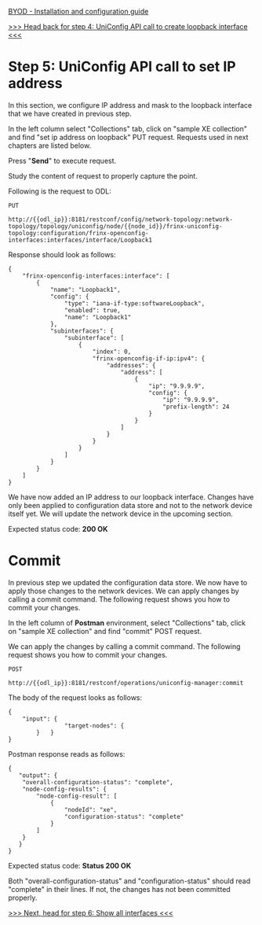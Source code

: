 [BYOD - Installation and configuration guide](Learning-Labs/frinx-learning-labs/01-labs-01-odl-uniconfig-first-steps/byod.html)

[>>> Head back for step 4: UniConfig API call to create loopback interface <<<](Learning-Labs/01-labs-01-odl-uniconfig-first-steps/4.md)  

# Step 5: UniConfig API call to set IP address

In this section, we configure IP address and mask to the loopback interface that we have created in previous step.

In the left column select "Collections" tab, click on "sample XE collection" and find "set ip address on loopback" PUT request. Requests used in next chapters are listed below.

Press "**Send**" to execute request.

Study the content of request to properly capture the point. 

Following is the request to ODL:


```
PUT

http://{{odl_ip}}:8181/restconf/config/network-topology:network-topology/topology/uniconfig/node/{{node_id}}/frinx-uniconfig-topology:configuration/frinx-openconfig-interfaces:interfaces/interface/Loopback1

```
Response should look as follows:


```
{
    "frinx-openconfig-interfaces:interface": [
        {
            "name": "Loopback1",
            "config": {
                "type": "iana-if-type:softwareLoopback",
                "enabled": true,
                "name": "Loopback1"
            },
            "subinterfaces": {
                "subinterface": [
                    {
                        "index": 0,
                        "frinx-openconfig-if-ip:ipv4": {
                            "addresses": {
                                "address": [
                                    {
                                        "ip": "9.9.9.9",
                                        "config": {
                                            "ip": "9.9.9.9",
                                            "prefix-length": 24
                                        }
                                    }
                                ]
                            }
                        }
                    }
                ]
            }
        }
    ]
}
```

We have now added an IP address to our loopback interface. Changes have only been applied to configuration data store and not to the network device itself yet. We will update the network device in the upcoming section.

Expected status code: **200 OK**


# Commit

In previous step we updated the configuration data store. We now have to apply those changes to the network devices. We can apply changes by calling a commit command. The following request shows you how to commit your changes. 

In the left column of **Postman** environment, select "Collections" tab, click on "sample XE collection" and find "commit" POST request.

We can apply the changes by calling a commit command. The following request shows you how to commit your changes. 

```
POST 

http://{{odl_ip}}:8181/restconf/operations/uniconfig-manager:commit

```

The body of the request looks as follows:

```
{
	"input": {
            	"target-nodes": {
    	}	}
}
```
Postman response reads as follows:

```
{
   "output": {
   	"overall-configuration-status": "complete",
   	"node-config-results": {
       	"node-config-result": [
           	{
               	"nodeId": "xe",
               	"configuration-status": "complete"
           	}
       	]
   	}
   }
}
```

Expected status code: **Status 200 OK**

Both "overall-configuration-status" and "configuration-status" should read "complete" in their lines. If not, the changes has not been committed properly.

[>>> Next, head for step 6: Show all interfaces <<<](Learning-Labs/01-labs-01-odl-uniconfig-first-steps/6.md)
